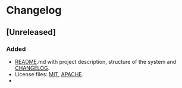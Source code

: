 # Changelog

## [Unreleased]

### Added

- [README](./README).md with project description, structure of the system and [CHANGELOG](./CHANGELOG.md).
- License files: [MIT](./LICENCE-MIT), [APACHE](./LICENCE-APACHE).
- 